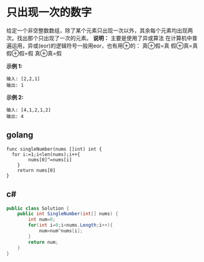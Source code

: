 
# 只出现一次的数字

给定一个非空整数数组，除了某个元素只出现一次以外，其余每个元素均出现两次。找出那个只出现了一次的元素。
**说明：**
主要是使用了异或算法
在计算机中普遍运用，异或(eor)的逻辑符号一般用eor，也有用⊕的：
真⊕假=真
假⊕真=真
假⊕假=假
真⊕真=假

**示例 1:**
```
输入: [2,2,1]
输出: 1
```
**示例 2:**
```
输入: [4,1,2,1,2]
输出: 4
```
## golang
```golang []
func singleNumber(nums []int) int {
  for i:=1;i<len(nums);i++{
        nums[0]^=nums[i]
    }
    return nums[0]
}
```
## c#
```c# []
public class Solution {
    public int SingleNumber(int[] nums) {
        int num=0;
        for(int i=0;i<nums.Length;i++){
            num=num^nums[i];
        }
        return num;
    }
}
```

